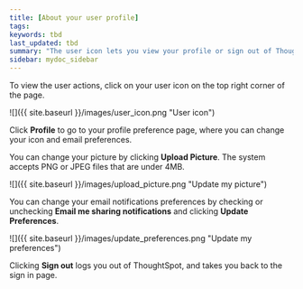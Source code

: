 ```yaml
---
title: [About your user profile]
tags:
keywords: tbd
last_updated: tbd
summary: "The user icon lets you view your profile or sign out of ThoughtSpot."
sidebar: mydoc_sidebar
---
```

To view the user actions, click on your user icon on the top right corner of the page.

 ![]({{ site.baseurl }}/images/user_icon.png "User icon")

Click **Profile** to go to your profile preference page, where you can change your icon and email preferences.

You can change your picture by clicking **Upload Picture**. The system accepts PNG or JPEG files that are under 4MB.

 ![]({{ site.baseurl }}/images/upload_picture.png "Update my picture")

You can change your email notifications preferences by checking or unchecking **Email me sharing notifications** and clicking **Update Preferences**.

 ![]({{ site.baseurl }}/images/update_preferences.png "Update my preferences")

Clicking **Sign out** logs you out of ThoughtSpot, and takes you back to the sign in page.
